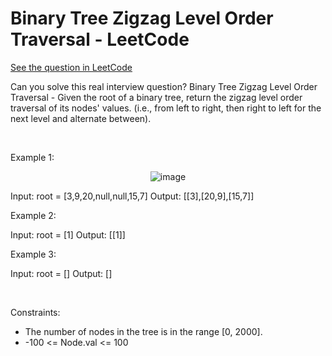 # Binary Tree Zigzag Level Order Traversal - LeetCode
[See the question in LeetCode](https://leetcode.com/problems/binary-tree-zigzag-level-order-traversal/submissions/1486327683/)

Can you solve this real interview question? Binary Tree Zigzag Level Order Traversal - Given the root of a binary tree, return the zigzag level order traversal of its nodes' values. (i.e., from left to right, then right to left for the next level and alternate between).

 

Example 1:


<p align="center">
  <img src="https://assets.leetcode.com/uploads/2021/02/19/tree1.jpg" alt="image" >
</p>



Input: root = [3,9,20,null,null,15,7]
Output: [[3],[20,9],[15,7]]


Example 2:


Input: root = [1]
Output: [[1]]


Example 3:


Input: root = []
Output: []


 

Constraints:

 * The number of nodes in the tree is in the range [0, 2000].
 * -100 <= Node.val <= 100
